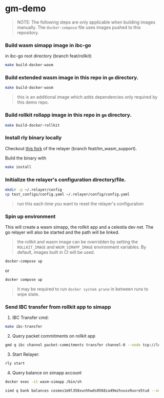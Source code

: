 # gm-demo

> NOTE: The following steps are only applicable when building images manually. The `docker-compose` file uses images pushed to this repository.

### Build wasm simapp image in ibc-go

in ibc-go root directory (branch feat/rollkit)

```bash
make build-docker-wasm
```

### Build extended wasm image in this repo in `gm` directory.

```bash
make build-docker-wasm
```

> this is an additional image which adds dependencies only required by this demo repo.

### Build rollkit rollapp image in this repo in `gm` directory.

```bash
make build-docker-rollkit
```

### Install rly binary locally

Checkout [this fork](https://github.com/charleenfei/relayer/tree/feat/tm_wasm_support) of the relayer (branch
feat/tm_wasm_support).

Build the binary with

```bash
make install
```

### Initialize the relayer's configuration directory/file.

```bash
mkdir -p ~/.relayer/config
cp test_configs/config.yaml ~/.relayer/config/config.yaml
```

> run this each time you want to reset the relayer's configuration

### Spin up environment

This will create a wasm simapp, the rollkit app and a celestia dev net.
The go relayer will also be started and the path will be linked.

> the rollkit and wasm image can be overridden by setting the `ROLLKIT_IMAGE` and `WASM_SIMAPP_IMAGE` environment variables.
> By default, images built in CI will be used.

```bash
docker-compose up
```

or

```bash
docker compose up
```

> It may be required to run `docker system prune` in between runs to wipe state.

### Send IBC transfer from rollkit app to simapp

1. IBC Transfer cmd:

```bash
make ibc-transfer
```

2. Query packet commitments on rollkit app
```bash
gmd q ibc channel packet-commitments transfer channel-0 --node tcp://localhost:36657
```

3. Start Relayer:

```bash
rly start
```

4. Query balance on simapp account

```bash
docker exec -it wasm-simapp /bin/sh

simd q bank balances cosmos1m9l358xunhhwds0568za49mzhvuxx9uxre5tud --node tcp://localhost:46657
```